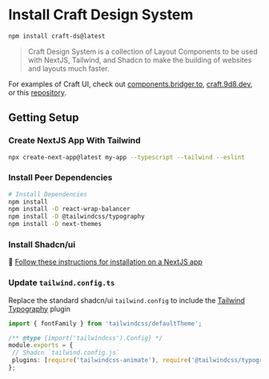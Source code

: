 # Install Craft Design System

```bash
npm install craft-ds@latest
```

> Craft Design System is a collection of Layout Components to be used with NextJS, Tailwind, and Shadcn to make the building of websites and layouts much faster.

For examples of Craft UI, check out [components.bridger.to](https://components.bridger.to), [craft.9d8.dev](https://craft.9d8.dev), or this [repository](https://github.com/9d8dev/craft-examples).

## Getting Setup

### Create NextJS App With Tailwind

```bash
npx create-next-app@latest my-app --typescript --tailwind --eslint
```

### Install Peer Dependencies

```bash
# Install Dependencies
npm install
npm install -D react-wrap-balancer
npm install -D @tailwindcss/typography
npm install -D next-themes
```

### Install Shadcn/ui

🔗 [Follow these instructions for installation on a NextJS app](https://ui.shadcn.com/docs/installation/next)

### Update `tailwind.config.ts`

Replace the standard shadcn/ui `tailwind.config` to include the [Tailwind Typography](https://tailwindcss.com/docs/typography-plugin) plugin

```ts
import { fontFamily } from 'tailwindcss/defaultTheme';

/** @type {import('tailwindcss').Config} */
module.exports = {
 // Shadcn `tailwind.config.js`
 plugins: [require('tailwindcss-animate'), require('@tailwindcss/typography')] // add this!
};
```
